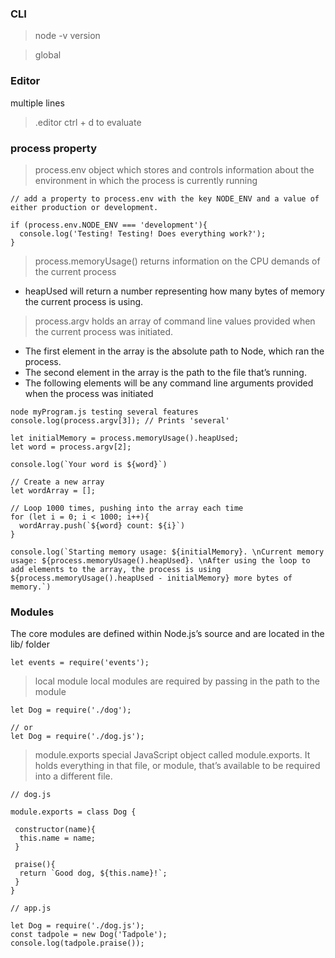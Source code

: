 ### CLI

> node -v
version

> global


### Editor

multiple lines

> .editor
ctrl + d to evaluate

### process property

> process.env
 object which stores and controls information about the environment in which the process is currently running

```
// add a property to process.env with the key NODE_ENV and a value of either production or development.

if (process.env.NODE_ENV === 'development'){
  console.log('Testing! Testing! Does everything work?');
}
```

> process.memoryUsage()
returns information on the CPU demands of the current process

* heapUsed will return a number representing how many bytes of memory the current process is using.

> process.argv
holds an array of command line values provided when the current process was initiated. 
* The first element in the array is the absolute path to Node, which ran the process. 
* The second element in the array is the path to the file that’s running.
* The following elements will be any command line arguments provided when the process was initiated
```
node myProgram.js testing several features
console.log(process.argv[3]); // Prints 'several'
```

```
let initialMemory = process.memoryUsage().heapUsed;
let word = process.argv[2];

console.log(`Your word is ${word}`)

// Create a new array
let wordArray = [];

// Loop 1000 times, pushing into the array each time 
for (let i = 0; i < 1000; i++){
  wordArray.push(`${word} count: ${i}`)
}

console.log(`Starting memory usage: ${initialMemory}. \nCurrent memory usage: ${process.memoryUsage().heapUsed}. \nAfter using the loop to add elements to the array, the process is using ${process.memoryUsage().heapUsed - initialMemory} more bytes of memory.`)
```
### Modules
The core modules are defined within Node.js’s source and are located in the lib/ folder
```
let events = require('events');
```
> local module
local modules are required by passing in the path to the module
```
let Dog = require('./dog'); 

// or 
let Dog = require('./dog.js');
```

> module.exports
special JavaScript object called module.exports. It holds everything in that file, or module, that’s available to be required into a different file.
```
// dog.js

module.exports = class Dog {
 
 constructor(name){
  this.name = name;
 }
 
 praise(){
  return `Good dog, ${this.name}!`;
 }
}

// app.js

let Dog = require('./dog.js');
const tadpole = new Dog('Tadpole');
console.log(tadpole.praise());
```
